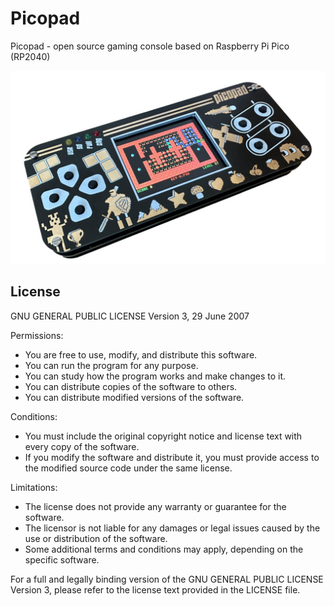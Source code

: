 # Picopad
Picopad - open source gaming console based on Raspberry Pi Pico (RP2040)

![Picopad](IMG/picopad.jpg)

## License
GNU GENERAL PUBLIC LICENSE
Version 3, 29 June 2007

Permissions:
- You are free to use, modify, and distribute this software.
- You can run the program for any purpose.
- You can study how the program works and make changes to it.
- You can distribute copies of the software to others.
- You can distribute modified versions of the software.

Conditions:
- You must include the original copyright notice and license text with every copy of the software.
- If you modify the software and distribute it, you must provide access to the modified source code under the same license.

Limitations:
- The license does not provide any warranty or guarantee for the software.
- The licensor is not liable for any damages or legal issues caused by the use or distribution of the software.
- Some additional terms and conditions may apply, depending on the specific software.

For a full and legally binding version of the GNU GENERAL PUBLIC LICENSE Version 3, please refer to the license text provided in the LICENSE file.

